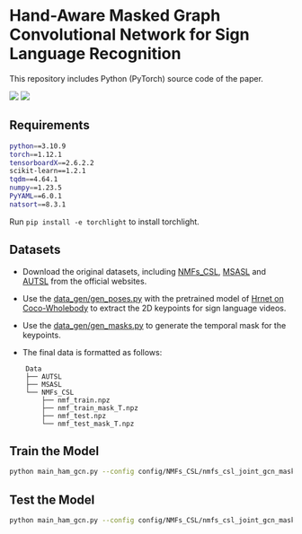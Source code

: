 # Hand-Aware Masked Graph Convolutional Network for Sign Language Recognition
This repository includes Python (PyTorch) source code of the paper.

![](./figures/main_model.png)
![](./figures/HAM-GC-Block.png)

## Requirements

```bash
python==3.10.9
torch==1.12.1
tensorboardX==2.6.2.2
scikit-learn==1.2.1
tqdm==4.64.1
numpy==1.23.5
PyYAML==6.0.1
natsort==8.3.1
```
Run ```pip install -e torchlight``` to install torchlight.
## Datasets
* Download the original datasets, including [NMFs_CSL](https://ustc-slr.github.io/datasets/), [MSASL](https://www.microsoft.com/en-us/research/project/ms-asl/) and [AUTSL](https://cvml.ankara.edu.tr/datasets/) from the official websites.

* Use the [data_gen/gen_poses.py](data_gen/gen_poses.py) with the pretrained model of [Hrnet on Coco-Wholebody](https://drive.google.com/file/d/1f_c3uKTDQ4DR3CrwMSI8qdsTKJvKVt7p/view) to extract the 2D keypoints for sign language videos.

* Use the [data_gen/gen_masks.py](data_gen/gen_masks.py) to generate the temporal mask for the keypoints.

* The final data is formatted as follows:
```
    Data
    ├── AUTSL
    ├── MSASL
    └── NMFs_CSL
        ├── nmf_train.npz
        ├── nmf_train_mask_T.npz
        ├── nmf_test.npz
        └── nmf_test_mask_T.npz
```

## Train the Model
```bash
python main_ham_gcn.py --config config/NMFs_CSL/nmfs_csl_joint_gcn_mask.yaml --phase train --device 0
```
## Test the Model
```bash
python main_ham_gcn.py --config config/NMFs_CSL/nmfs_csl_joint_gcn_mask.yaml --phase test --weights work_dir/nmfs/joint_gcn_mask/best.pt --device 0
```

